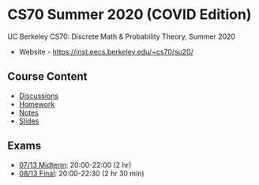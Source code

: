 # CS70 Summer 2020 (COVID Edition)

UC Berkeley CS70: Discrete Math & Probability Theory, Summer 2020

* Website - https://inst.eecs.berkeley.edu/~cs70/su20/

## Course Content

* [Discussions](website/static/discussions)
* [Homework](website/static/homeworks)
* [Notes](website/static/notes)
* [Slides](slides)

## Exams

* [07/13 Midterm](exams/midterm): 20:00-22:00 (2 hr)
* [08/13   Final](exams/final): 20:00-22:30 (2 hr 30 min)
